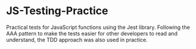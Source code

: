 # JS-Testing-Practice
Practical tests for JavaScript functions using the Jest library. Following the AAA pattern to make the tests easier for other developers to read and understand, the TDD approach was also used in practice.
